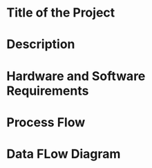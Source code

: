 # Title of the Project
# Description
# Hardware and Software Requirements
# Process Flow
# Data FLow Diagram

